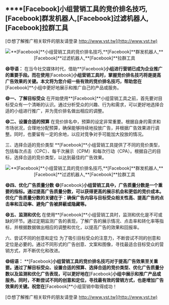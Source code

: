 ## ****[Facebook]**小组营销工具的竞价排名技巧,**[Facebook]**群发机器人,**[Facebook]**过滤机器人,**[Facebook]**拉群工具**

[😍想了解推广相关软件的朋友请登录 http://www.vst.tw](http://www.vst.tw)

 <center><img src="https://vst.tw/MP4/tuiguang/png/7.png" alt="**[Facebook]**小组营销工具的竞价排名技巧,**[Facebook]**群发机器人,**[Facebook]**过滤机器人,**[Facebook]**拉群工具"></center>

**😄导语：**
在当今社交媒体时代，借助**[Facebook]**小组进行营销已成为企业推广的重要手段。而在使用**[Facebook]**小组营销工具时，掌握竞价排名技巧将是提高广告效果的关键。本文将为您介绍一些有效的竞价排名技巧，帮助您在**[Facebook]**小组中更好地展示和推广自己的产品或服务。

**😄一、了解目标受众**
在开始使用**[Facebook]**小组营销工具之前，首先要对目标受众有一个清晰的认识。通过分析受众的兴趣、行为和需求，可以更好地选择合适的小组进行推广，并为竞价排名做出相应的调整。

**😄二、设置合适的预算**
在竞价排名中，预算的设定非常重要。根据自身的需求和市场状况，合理地分配预算，确保能够持续地投放广告，并根据广告效果进行调整。同时，也要留有一定的余地，以应对竞争对手可能加大投放的情况。

三、选择合适的竞价类型
**[Facebook]**小组营销工具提供了不同的竞价类型，包括每次点击（CPC）、每千次展示（CPM）和每次行动（CPA）。根据自己的目标，选择合适的竞价类型，以达到最佳的广告效果。

 <center><img src="https://vst.tw/MP4/tuiguang/png/8.png" alt="**[Facebook]**小组营销工具的竞价排名技巧,**[Facebook]**群发机器人,**[Facebook]**过滤机器人,**[Facebook]**拉群工具"></center>

**😄四、优化广告质量分数**
**😄**[Facebook]**小组营销工具中，广告质量分数是一个重要的指标。通过提高广告质量分数，可以获得更高的展示机会和更低的竞价成本。优化广告质量分数的关键在于：确保广告内容与目标受众相关性高、提高广告的点击率和互动率、避免广告被屏蔽或隐藏等。**

**😄五、监测和优化**
在使用**[Facebook]**小组营销工具时，监测和优化是不可或缺的环节。通过定期监测广告的表现，了解广告的展示情况、点击率和转化率等指标，并根据数据做出相应的调整和优化，以提高广告的效果和回报率。

六、尝试不同的创意和定位
为了吸引目标受众的注意力，不断尝试不同的创意和定位是必要的。通过不同形式的广告创意、文案和图像，寻找最适合目标受众的营销方式，并不断优化和改进。

**😄结语：**
**[Facebook]**小组营销工具的竞价排名技巧对于提高广告效果至关重要。通过了解目标受众、设置合适的预算、选择合适的竞价类型、优化广告质量分数以及监测和优化广告表现，可以更好地在**[Facebook]**小组中展示和推广产品或服务。同时，不断尝试不同的创意和定位，寻找最有效的营销方式，也是增加广告效果的关键。祝您在**[Facebook]**小组营销中取得成功！

[😍想了解推广相关软件的朋友请登录 http://www.vst.tw](http://www.vst.tw)



